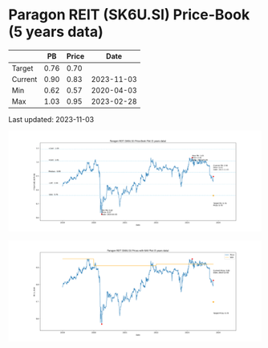 # Paragon REIT (SK6U.SI) Price-Book (5 years data)

|     | PB   | Price | Date       |
|-----|------|-------|------------|
| Target | 0.76 | 0.70  |  |
| Current | 0.90 | 0.83  | 2023-11-03 |
| Min | 0.62 | 0.57  | 2020-04-03 |
| Max | 1.03 | 0.95  | 2023-02-28 |

Last updated: 2023-11-03

![Plot of Price-Book ratio for Paragon REIT (SK6U.SI)](SK6U_pb_5.png)

![Plot of Price with NAV for Paragon REIT (SK6U.SI)](SK6U_price_nav_5.png)
